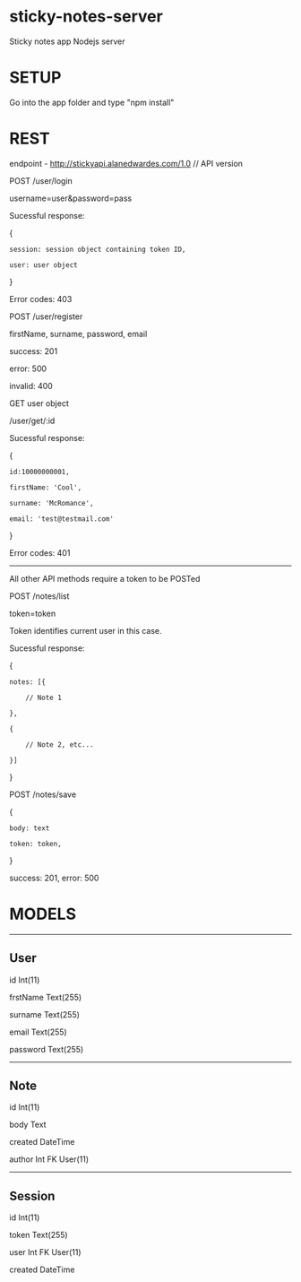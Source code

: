sticky-notes-server
===================

Sticky notes app Nodejs server

SETUP
=====
Go into the app folder and type "npm install"

REST
====

endpoint - http://stickyapi.alanedwardes.com/1.0 // API version

POST /user/login

username=user&password=pass

Sucessful response:

{

	session: session object containing token ID,
	
	user: user object
	
}

Error codes: 403

POST /user/register

firstName, surname, password, email

success: 201

error: 500

invalid: 400

GET user object

/user/get/:id

Sucessful response:

{
	
	id:10000000001,
	
    firstName: 'Cool',
	
	surname: 'McRomance',
		
	email: 'test@testmail.com'
	
}

Error codes: 401

----------------------------------------------------

All other API methods require a token to be POSTed

POST /notes/list

token=token

Token identifies current user in this case.

Sucessful response:

{

	notes: [{
	
		// Note 1
		
	},
	
	{
		
		// Note 2, etc...
		
	}]
	
}

POST /notes/save

{

	body: text

	token: token,

}

success: 201, error: 500

MODELS
======

----------------------
 User
----------------------
id			Int(11)

frstName	Text(255)

surname		Text(255)

email		Text(255)

password	Text(255)


----------------------
 Note
----------------------
id			Int(11)


body		Text

created		DateTime

author		Int FK User(11)

----------------------
 Session
----------------------

id			Int(11)

token		Text(255)

user		Int FK User(11)

created		DateTime